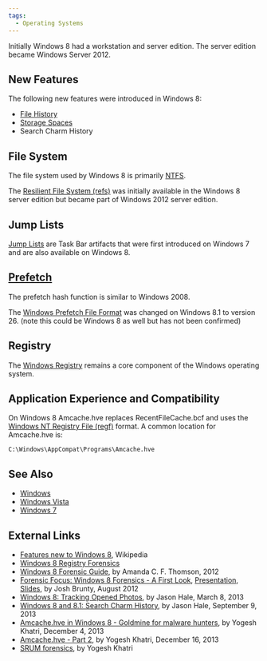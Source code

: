 ```yaml
---
tags:
  - Operating Systems
---
```

Initially Windows 8 had a workstation and server edition. The server
edition became Windows Server 2012.

## New Features

The following new features were introduced in Windows 8:

- [File History](windows_file_history.md)
- [Storage Spaces](windows_storage_spaces.md)
- Search Charm History

## File System

The file system used by Windows 8 is primarily [NTFS](ntfs.md).

The [Resilient File System
(refs)](resilient_file_system_(refs).md) was initially available
in the Windows 8 server edition but became part of Windows 2012 server
edition.

## Jump Lists

[Jump Lists](jump_lists.md) are Task Bar artifacts that were
first introduced on Windows 7 and are also available on Windows 8.

## [Prefetch](prefetch.md)

The prefetch hash function is similar to Windows 2008.

The [Windows Prefetch File
Format](windows_prefetch_file_format.md) was changed on Windows
8.1 to version 26. (note this could be Windows 8 as well but has not
been confirmed)

## Registry

The [Windows Registry](windows_registry.md) remains a core
component of the Windows operating system.

## Application Experience and Compatibility

On Windows 8 Amcache.hve replaces RecentFileCache.bcf and uses the
[Windows NT Registry File (regf)](windows_nt_registry_file_(regf).md) format.
A common location for Amcache.hve is:

    C:\Windows\AppCompat\Programs\Amcache.hve

## See Also

- [Windows](windows.md)
- [Windows Vista](windows_vista.md)
- [Windows 7](windows_7.md)

## External Links

- [Features new to Windows 8](https://en.wikipedia.org/wiki/Features_new_to_Windows_8), Wikipedia
- [Windows 8 Registry Forensics](https://www.dataforensics.org/windows-8-file-history-forensics/)
- [Windows 8 Forensic Guide](http://propellerheadforensics.files.wordpress.com/2012/05/thomson_windows-8-forensic-guide2.pdf),
  by Amanda C. F. Thomson, 2012
- [Forensic Focus: Windows 8 Forensics - A First Look](https://forensicfocus.com/Forums/viewtopic/t=9604/),
  [Presentation](https://www.youtube.com/watch?v=uhCooEz9FQshttp://www.youtube.com/watch?v=uhCooEz9FQs&feature=youtu.befeature=youtu.be),
  [Slides](https://forensicfocus.com/downloads/windows-8-forensics-josh-brunty.pdf),
  by Josh Brunty, August 2012
- [Windows 8: Tracking Opened Photos](https://dfstream.blogspot.com/2013/03/windows-8-tracking-opened-photos.html),
  by Jason Hale, March 8, 2013
- [Windows 8 and 8.1: Search Charm History](https://dfstream.blogspot.com/2013/09/windows-8-and-81-search-charm-history.html),
  by Jason Hale, September 9, 2013
- [Amcache.hve in Windows 8 - Goldmine for malware hunters](http://www.swiftforensics.com/2013/12/amcachehve-in-windows-8-goldmine-for.html),
  by Yogesh Khatri, December 4, 2013
- [Amcache.hve - Part 2](http://www.swiftforensics.com/2013/12/amcachehve-part-2.html), by
  Yogesh Khatri, December 16, 2013
- [SRUM forensics](https://files.sans.org/summit/Digital_Forensics_and_Incident_Response_Summit_2015/PDFs/Windows8SRUMForensicsYogeshKhatri.pdf),
  by Yogesh Khatri
